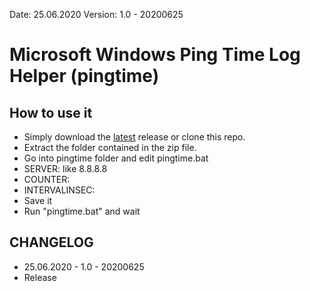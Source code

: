 Date: 25.06.2020
Version: 1.0 - 20200625

# Microsoft Windows Ping Time Log Helper (pingtime)

## How to use it
- Simply download the [latest](https://github.com/cohe1337/pingtime/archive/master.zip)  release or clone this repo.
- Extract the folder contained in the zip file.
- Go into pingtime folder and edit pingtime.bat
 - SERVER: like 8.8.8.8
 - COUNTER: 
 - INTERVALINSEC: 
- Save it
- Run "pingtime.bat" and wait

## CHANGELOG
- 25.06.2020 - 1.0 - 20200625
 - Release
